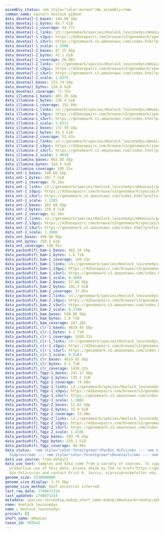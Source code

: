 ```yaml
---
assembly_status: <em style="color:maroon">No assembly</em>
common_name: eastern hoolock gibbon
data_dovetail-1_bases: 144.60 Gbp
data_dovetail-1_bytes: 84.7 GiB
data_dovetail-1_coverage: 44.77x
data_dovetail-1_links: s3://genomeark/species/Hoolock_leuconedys/mHooLeu1/genomic_data/dovetail/<br>
data_dovetail-1_s3gui: https://42basepairs.com/browse/s3/genomeark/species/Hoolock_leuconedys/mHooLeu1/genomic_data/dovetail/
data_dovetail-1_s3url: https://genomeark.s3.amazonaws.com/index.html?prefix=species/Hoolock_leuconedys/mHooLeu1/genomic_data/dovetail/
data_dovetail-1_scale: 1.5908
data_dovetail-2_bases: 87.15 Gbp
data_dovetail-2_bytes: 42.1 GiB
data_dovetail-2_coverage: 26.98x
data_dovetail-2_links: s3://genomeark/species/Hoolock_leuconedys/mHooLeu2/genomic_data/dovetail/<br>
data_dovetail-2_s3gui: https://42basepairs.com/browse/s3/genomeark/species/Hoolock_leuconedys/mHooLeu2/genomic_data/dovetail/
data_dovetail-2_s3url: https://genomeark.s3.amazonaws.com/index.html?prefix=species/Hoolock_leuconedys/mHooLeu2/genomic_data/dovetail/
data_dovetail-2_scale: 1.9275
data_dovetail_bases: 231.74 Gbp
data_dovetail_bytes: 126.8 GiB
data_dovetail_coverage: 71.75x
data_illumina-1_bases: 491.26 Gbp
data_illumina-1_bytes: 226.4 GiB
data_illumina-1_coverage: 152.09x
data_illumina-1_links: s3://genomeark/species/Hoolock_leuconedys/mHooLeu1/genomic_data/illumina/<br>
data_illumina-1_s3gui: https://42basepairs.com/browse/s3/genomeark/species/Hoolock_leuconedys/mHooLeu1/genomic_data/illumina/
data_illumina-1_s3url: https://genomeark.s3.amazonaws.com/index.html?prefix=species/Hoolock_leuconedys/mHooLeu1/genomic_data/illumina/
data_illumina-1_scale: 2.0211
data_illumina-2_bases: 172.59 Gbp
data_illumina-2_bytes: 84.5 GiB
data_illumina-2_coverage: 53.43x
data_illumina-2_links: s3://genomeark/species/Hoolock_leuconedys/mHooLeu2/genomic_data/illumina/<br>
data_illumina-2_s3gui: https://42basepairs.com/browse/s3/genomeark/species/Hoolock_leuconedys/mHooLeu2/genomic_data/illumina/
data_illumina-2_s3url: https://genomeark.s3.amazonaws.com/index.html?prefix=species/Hoolock_leuconedys/mHooLeu2/genomic_data/illumina/
data_illumina-2_scale: 1.9018
data_illumina_bases: 663.85 Gbp
data_illumina_bytes: 310.9 GiB
data_illumina_coverage: 205.53x
data_ont-1_bases: 246.60 Gbp
data_ont-1_bytes: 201.7 GiB
data_ont-1_coverage: 76.35x
data_ont-1_links: s3://genomeark/species/Hoolock_leuconedys/mHooLeu1/genomic_data/ont/<br>
data_ont-1_s3gui: https://42basepairs.com/browse/s3/genomeark/species/Hoolock_leuconedys/mHooLeu1/genomic_data/ont/
data_ont-1_s3url: https://genomeark.s3.amazonaws.com/index.html?prefix=species/Hoolock_leuconedys/mHooLeu1/genomic_data/ont/
data_ont-1_scale: 1.1385
data_ont-2_bases: 202.08 Gbp
data_ont-2_bytes: 156.8 GiB
data_ont-2_coverage: 62.56x
data_ont-2_links: s3://genomeark/species/Hoolock_leuconedys/mHooLeu2/genomic_data/ont/<br>
data_ont-2_s3gui: https://42basepairs.com/browse/s3/genomeark/species/Hoolock_leuconedys/mHooLeu2/genomic_data/ont/
data_ont-2_s3url: https://genomeark.s3.amazonaws.com/index.html?prefix=species/Hoolock_leuconedys/mHooLeu2/genomic_data/ont/
data_ont-2_scale: 1.2006
data_ont_bases: 448.68 Gbp
data_ont_bytes: 358.5 GiB
data_ont_coverage: 138.91x
data_pacbiohifi_bam-1_bases: 482.34 Gbp
data_pacbiohifi_bam-1_bytes: 1.6 TiB
data_pacbiohifi_bam-1_coverage: 149.33x
data_pacbiohifi_bam-1_links: s3://genomeark/species/Hoolock_leuconedys/mHooLeu1/genomic_data/pacbio_hifi/<br>
data_pacbiohifi_bam-1_s3gui: https://42basepairs.com/browse/s3/genomeark/species/Hoolock_leuconedys/mHooLeu1/genomic_data/pacbio_hifi/
data_pacbiohifi_bam-1_s3url: https://genomeark.s3.amazonaws.com/index.html?prefix=species/Hoolock_leuconedys/mHooLeu1/genomic_data/pacbio_hifi/
data_pacbiohifi_bam-1_scale: 0.2668
data_pacbiohifi_bam-2_bases: 57.66 Gbp
data_pacbiohifi_bam-2_bytes: 192.5 GiB
data_pacbiohifi_bam-2_coverage: 17.85x
data_pacbiohifi_bam-2_links: s3://genomeark/species/Hoolock_leuconedys/mHooLeu2/genomic_data/pacbio_hifi/<br>
data_pacbiohifi_bam-2_s3gui: https://42basepairs.com/browse/s3/genomeark/species/Hoolock_leuconedys/mHooLeu2/genomic_data/pacbio_hifi/
data_pacbiohifi_bam-2_s3url: https://genomeark.s3.amazonaws.com/index.html?prefix=species/Hoolock_leuconedys/mHooLeu2/genomic_data/pacbio_hifi/
data_pacbiohifi_bam-2_scale: 0.2790
data_pacbiohifi_bam_bases: 540.00 Gbp
data_pacbiohifi_bam_bytes: 1.8 TiB
data_pacbiohifi_bam_coverage: 167.18x
data_pacbiohifi_clr-1_bases: 4619.95 Gbp
data_pacbiohifi_clr-1_bytes: 8.1 TiB
data_pacbiohifi_clr-1_coverage: 1430.32x
data_pacbiohifi_clr-1_links: s3://genomeark/species/Hoolock_leuconedys/mHooLeu1/genomic_data/pacbio_hifi/<br>
data_pacbiohifi_clr-1_s3gui: https://42basepairs.com/browse/s3/genomeark/species/Hoolock_leuconedys/mHooLeu1/genomic_data/pacbio_hifi/
data_pacbiohifi_clr-1_s3url: https://genomeark.s3.amazonaws.com/index.html?prefix=species/Hoolock_leuconedys/mHooLeu1/genomic_data/pacbio_hifi/
data_pacbiohifi_clr-1_scale: 0.5163
data_pacbiohifi_clr_bases: 4619.95 Gbp
data_pacbiohifi_clr_bytes: 8.1 TiB
data_pacbiohifi_clr_coverage: 1430.32x
data_pacbiohifi_fqgz-1_bases: 242.17 Gbp
data_pacbiohifi_fqgz-1_bytes: 176.2 GiB
data_pacbiohifi_fqgz-1_coverage: 74.98x
data_pacbiohifi_fqgz-1_links: s3://genomeark/species/Hoolock_leuconedys/mHooLeu1/genomic_data/pacbio_hifi/<br>
data_pacbiohifi_fqgz-1_s3gui: https://42basepairs.com/browse/s3/genomeark/species/Hoolock_leuconedys/mHooLeu1/genomic_data/pacbio_hifi/
data_pacbiohifi_fqgz-1_s3url: https://genomeark.s3.amazonaws.com/index.html?prefix=species/Hoolock_leuconedys/mHooLeu1/genomic_data/pacbio_hifi/
data_pacbiohifi_fqgz-1_scale: 1.2802
data_pacbiohifi_fqgz-2_bases: 51.61 Gbp
data_pacbiohifi_fqgz-2_bytes: 33.9 GiB
data_pacbiohifi_fqgz-2_coverage: 15.98x
data_pacbiohifi_fqgz-2_links: s3://genomeark/species/Hoolock_leuconedys/mHooLeu2/genomic_data/pacbio_hifi/<br>
data_pacbiohifi_fqgz-2_s3gui: https://42basepairs.com/browse/s3/genomeark/species/Hoolock_leuconedys/mHooLeu2/genomic_data/pacbio_hifi/
data_pacbiohifi_fqgz-2_s3url: https://genomeark.s3.amazonaws.com/index.html?prefix=species/Hoolock_leuconedys/mHooLeu2/genomic_data/pacbio_hifi/
data_pacbiohifi_fqgz-2_scale: 1.4185
data_pacbiohifi_fqgz_bases: 293.79 Gbp
data_pacbiohifi_fqgz_bytes: 210.1 GiB
data_pacbiohifi_fqgz_coverage: 90.96x
data_status: '<em style="color:forestgreen">PacBio HiFi</em> ::: <em style="color:forestgreen">ONT
  Simplex</em> ::: <em style="color:forestgreen">Dovetail</em> ::: <em style="color:forestgreen">Illumina</em>'
data_use_source: from-default
data_use_text: Samples and data come from a variety of sources. To support fair and
  productive use of this data, please abide by the <a href="https://genome10k.soe.ucsc.edu/data-use-policies/">Data
  Use Policy</a> and contact Erich D. Jarvis, ejarvis@rockefeller.edu, with any questions.
genome_size: 3230000000
genome_size_display: 3.23 Gbp
genome_size_method: GoaT ancestral inferred
last_raw_data: 1740671314
last_updated: 1740671314
metadata: species:<br>&nbsp;&nbsp;short_name:&nbsp;mHooLeu<br>&nbsp;&nbsp;name:&nbsp;Hoolock&nbsp;leuconedys<br>&nbsp;&nbsp;common_name:&nbsp;eastern&nbsp;hoolock&nbsp;gibbon<br>&nbsp;&nbsp;taxon_id:&nbsp;593543<br>&nbsp;&nbsp;order:<br>&nbsp;&nbsp;&nbsp;&nbsp;name:&nbsp;Primates<br>&nbsp;&nbsp;family:<br>&nbsp;&nbsp;&nbsp;&nbsp;name:&nbsp;Hominidae<br>&nbsp;&nbsp;individuals:<br>&nbsp;&nbsp;-<br>&nbsp;&nbsp;&nbsp;&nbsp;&nbsp;&nbsp;short_name:&nbsp;mHooLeu1<br>&nbsp;&nbsp;&nbsp;&nbsp;&nbsp;&nbsp;name:&nbsp;Arthur<br>&nbsp;&nbsp;&nbsp;&nbsp;&nbsp;&nbsp;biosample_id:&nbsp;SAMN33424221<br>&nbsp;&nbsp;&nbsp;&nbsp;&nbsp;&nbsp;strain:&nbsp;null<br>&nbsp;&nbsp;&nbsp;&nbsp;&nbsp;&nbsp;alt_ids:<br>&nbsp;&nbsp;&nbsp;&nbsp;&nbsp;&nbsp;-&nbsp;Arthur_HLE<br>&nbsp;&nbsp;&nbsp;&nbsp;&nbsp;&nbsp;-&nbsp;HLE304<br>&nbsp;&nbsp;&nbsp;&nbsp;&nbsp;&nbsp;sex:&nbsp;male<br>&nbsp;&nbsp;&nbsp;&nbsp;&nbsp;&nbsp;description:&nbsp;null<br>&nbsp;&nbsp;&nbsp;&nbsp;&nbsp;&nbsp;provider:&nbsp;Lucia&nbsp;Carbone&nbsp;(Oregon&nbsp;Health&nbsp;&&nbsp;Science&nbsp;University)<br>&nbsp;&nbsp;&nbsp;&nbsp;&nbsp;&nbsp;mother:&nbsp;null<br>&nbsp;&nbsp;&nbsp;&nbsp;&nbsp;&nbsp;father:&nbsp;null<br>&nbsp;&nbsp;&nbsp;&nbsp;&nbsp;&nbsp;samples:<br>&nbsp;&nbsp;&nbsp;&nbsp;&nbsp;&nbsp;-<br>&nbsp;&nbsp;&nbsp;&nbsp;&nbsp;&nbsp;&nbsp;&nbsp;&nbsp;sample_id:&nbsp;mHooLeu1.LCL1<br>&nbsp;&nbsp;&nbsp;&nbsp;&nbsp;&nbsp;&nbsp;&nbsp;&nbsp;tissue:&nbsp;lymphoblastoid&nbsp;cell&nbsp;line<br>&nbsp;&nbsp;&nbsp;&nbsp;&nbsp;&nbsp;&nbsp;&nbsp;&nbsp;dev_stage:&nbsp;adult<br>&nbsp;&nbsp;&nbsp;&nbsp;&nbsp;&nbsp;&nbsp;&nbsp;&nbsp;sample_biosample_id:&nbsp;null<br>&nbsp;&nbsp;-<br>&nbsp;&nbsp;&nbsp;&nbsp;&nbsp;&nbsp;short_name:&nbsp;mHooLeu2<br>&nbsp;&nbsp;&nbsp;&nbsp;&nbsp;&nbsp;name:&nbsp;Betty<br>&nbsp;&nbsp;&nbsp;&nbsp;&nbsp;&nbsp;biosample_id:&nbsp;null<br>&nbsp;&nbsp;&nbsp;&nbsp;&nbsp;&nbsp;strain:&nbsp;null<br>&nbsp;&nbsp;&nbsp;&nbsp;&nbsp;&nbsp;alt_ids:<br>&nbsp;&nbsp;&nbsp;&nbsp;&nbsp;&nbsp;-&nbsp;Betty_HLE<br>&nbsp;&nbsp;&nbsp;&nbsp;&nbsp;&nbsp;sex:&nbsp;female<br>&nbsp;&nbsp;&nbsp;&nbsp;&nbsp;&nbsp;description:&nbsp;null<br>&nbsp;&nbsp;&nbsp;&nbsp;&nbsp;&nbsp;provider:&nbsp;Lucia&nbsp;Carbone&nbsp;(Oregon&nbsp;Health&nbsp;&&nbsp;Science&nbsp;University)<br>&nbsp;&nbsp;&nbsp;&nbsp;&nbsp;&nbsp;mother:&nbsp;null<br>&nbsp;&nbsp;&nbsp;&nbsp;&nbsp;&nbsp;father:&nbsp;null<br>&nbsp;&nbsp;&nbsp;&nbsp;&nbsp;&nbsp;samples:<br>&nbsp;&nbsp;&nbsp;&nbsp;&nbsp;&nbsp;-<br>&nbsp;&nbsp;&nbsp;&nbsp;&nbsp;&nbsp;&nbsp;&nbsp;&nbsp;sample_id:&nbsp;mHooLeu2.LCL1<br>&nbsp;&nbsp;&nbsp;&nbsp;&nbsp;&nbsp;&nbsp;&nbsp;&nbsp;tissue:&nbsp;lymphoblastoid&nbsp;cell&nbsp;line<br>&nbsp;&nbsp;&nbsp;&nbsp;&nbsp;&nbsp;&nbsp;&nbsp;&nbsp;dev_stage:&nbsp;adult<br>&nbsp;&nbsp;&nbsp;&nbsp;&nbsp;&nbsp;&nbsp;&nbsp;&nbsp;sample_biosample_id:&nbsp;SAMN12702557<br>&nbsp;&nbsp;&nbsp;&nbsp;&nbsp;&nbsp;&nbsp;&nbsp;&nbsp;provider:&nbsp;Lucia&nbsp;Carbone&nbsp;(Oregon&nbsp;Health&nbsp;&&nbsp;Science&nbsp;University)<br>&nbsp;&nbsp;&nbsp;&nbsp;&nbsp;&nbsp;&nbsp;&nbsp;&nbsp;description:&nbsp;The&nbsp;LCL&nbsp;cell&nbsp;line&nbsp;was&nbsp;generated&nbsp;by&nbsp;Lucia&nbsp;Carbone&nbsp;at&nbsp;OHSU.&nbsp;The&nbsp;blood&nbsp;for&nbsp;the&nbsp;generation&nbsp;of&nbsp;the&nbsp;cell&nbsp;line&nbsp;was&nbsp;provided&nbsp;by&nbsp;the&nbsp;Gibbon&nbsp;Conservation&nbsp;Center.<br>&nbsp;&nbsp;genome_size:&nbsp;3230000000<br>&nbsp;&nbsp;genome_size_method:&nbsp;GoaT&nbsp;ancestral&nbsp;inferred<br>&nbsp;&nbsp;project:&nbsp;[&nbsp;]<br>
name: Hoolock leuconedys
name_: Hoolock_leuconedys
project: []
short_name: mHooLeu
taxon_id: 593543
---
```

